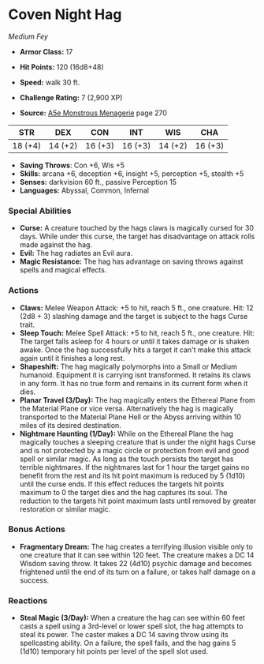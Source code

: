 # Coven Night Hag

*Medium* *Fey*

- **Armor Class:** 17
- **Hit Points:** 120 (16d8+48)
- **Speed:** walk 30 ft.

- **Challenge Rating:** 7 (2,900 XP)
- **Source:** [A5e Monstrous Menagerie](https://enpublishingrpg.com/products/level-up-monstrous-menagerie-a5e) page 270

| STR | DEX | CON | INT | WIS | CHA |
| --- | --- | --- | --- | --- | --- |
| 18 (+4) | 14 (+2) | 16 (+3) | 16 (+3) | 14 (+2) | 16 (+3) |

- **Saving Throws**: Con +6, Wis +5
- **Skills:** arcana +6, deception +6, insight +5, perception +5, stealth +5
- **Senses:** darkvision 60 ft., passive Perception 15
- **Languages:** Abyssal, Common, Infernal

### Special Abilities

- **Curse:** A creature touched by the hags claws is magically cursed for 30 days. While under this curse, the target has disadvantage on attack rolls made against the hag.
- **Evil:** The hag radiates an Evil aura.
- **Magic Resistance:** The hag has advantage on saving throws against spells and magical effects.

### Actions

- **Claws:** Melee Weapon Attack: +5 to hit, reach 5 ft., one creature. Hit: 12 (2d8 + 3) slashing damage  and the target is subject to the hags Curse trait.
- **Sleep Touch:** Melee Spell Attack: +5 to hit, reach 5 ft., one creature. Hit: The target falls asleep for 4 hours or until it takes damage or is shaken awake. Once the hag successfully hits a target  it can't make this attack again until it finishes a long rest.
- **Shapeshift:** The hag magically polymorphs into a Small or Medium humanoid. Equipment it is carrying isnt transformed. It retains its claws in any form. It has no true form and remains in its current form when it dies.
- **Planar Travel (3/Day):** The hag magically enters the Ethereal Plane from the Material Plane  or vice versa. Alternatively  the hag is magically transported to the Material Plane  Hell  or the Abyss  arriving within 10 miles of its desired destination.
- **Nightmare Haunting (1/Day):** While on the Ethereal Plane  the hag magically touches a sleeping creature that is under the night hags Curse and is not protected by a magic circle or protection from evil and good spell or similar magic. As long as the touch persists  the target has terrible nightmares. If the nightmares last for 1 hour  the target gains no benefit from the rest  and its hit point maximum is reduced by 5 (1d10) until the curse ends. If this effect reduces the targets hit points maximum to 0  the target dies and the hag captures its soul. The reduction to the targets hit point maximum lasts until removed by greater restoration or similar magic.

### Bonus Actions

- **Fragmentary Dream:** The hag creates a terrifying illusion visible only to one creature that it can see within 120 feet. The creature makes a DC 14 Wisdom saving throw. It takes 22 (4d10) psychic damage and becomes frightened until the end of its turn on a failure, or takes half damage on a success.

### Reactions

- **Steal Magic (3/Day):** When a creature the hag can see within 60 feet casts a spell using a 3rd-level or lower spell slot, the hag attempts to steal its power. The caster makes a DC 14 saving throw using its spellcasting ability. On a failure, the spell fails, and the hag gains 5 (1d10) temporary hit points per level of the spell slot used.


